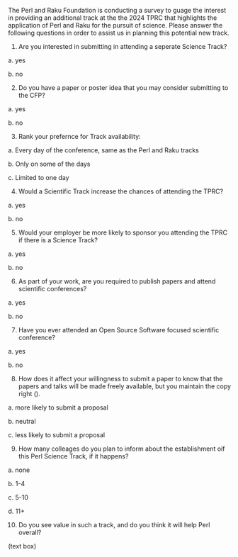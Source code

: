 The Perl and Raku Foundation is conducting a survey to guage the interest in
providing an additional track at the the 2024 TPRC that highlights the
application of Perl and Raku for the pursuit of science. Please answer the
following questions in order to assist us in planning this potential new track.

1. Are you interested in submitting in attending a seperate Science Track?
 
 a. yes
 
 b. no

2. Do you have a paper or poster idea that you may consider submitting to the
CFP?
 
 a. yes
 
 b. no

3. Rank your prefernce for Track availability:
 
 a. Every day of the conference, same as the Perl and Raku tracks
 
 b. Only on some of the days
 
 c. Limited to one day 

4. Would a Scientific Track increase the chances of attending the TPRC?
 
 a. yes
 
 b. no

5. Would your employer be more likely to sponsor you attending the TPRC if there
is a Science Track?
 
 a. yes
 
 b. no

6. As part of your work, are you required to publish papers and attend scientific
conferences?
 
 a. yes
 
 b. no

7. Have you ever attended an Open Source Software focused scientific conference?
 
 a. yes
 
 b. no

8. How does it affect your willingness to submit a paper to know that the papers
and talks will be made freely available, but you maintain the copy right (<link
to related OSS license>).
 
 a. more likely to submit a proposal
 
 b. neutral
 
 c. less likely to submit a proposal

9. How many colleages do you plan to inform about the establishment oif this Perl
Science Track, if it happens?
 
 a. none
 
 b. 1-4
 
 c. 5-10
 
 d. 11+

10. Do you see value in such a track, and do you think it will help Perl overall?

(text box)
